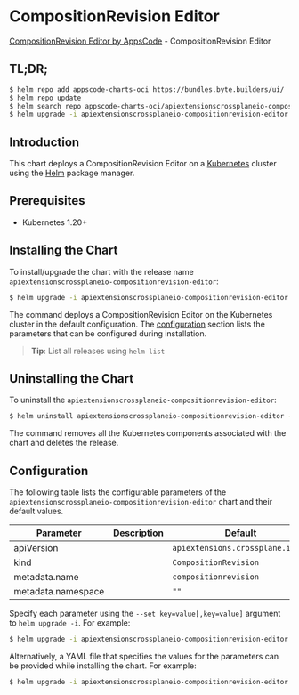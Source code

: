 # CompositionRevision Editor

[CompositionRevision Editor by AppsCode](https://appscode.com) - CompositionRevision Editor

## TL;DR;

```bash
$ helm repo add appscode-charts-oci https://bundles.byte.builders/ui/
$ helm repo update
$ helm search repo appscode-charts-oci/apiextensionscrossplaneio-compositionrevision-editor --version=v0.8.0
$ helm upgrade -i apiextensionscrossplaneio-compositionrevision-editor appscode-charts-oci/apiextensionscrossplaneio-compositionrevision-editor -n default --create-namespace --version=v0.8.0
```

## Introduction

This chart deploys a CompositionRevision Editor on a [Kubernetes](http://kubernetes.io) cluster using the [Helm](https://helm.sh) package manager.

## Prerequisites

- Kubernetes 1.20+

## Installing the Chart

To install/upgrade the chart with the release name `apiextensionscrossplaneio-compositionrevision-editor`:

```bash
$ helm upgrade -i apiextensionscrossplaneio-compositionrevision-editor appscode-charts-oci/apiextensionscrossplaneio-compositionrevision-editor -n default --create-namespace --version=v0.8.0
```

The command deploys a CompositionRevision Editor on the Kubernetes cluster in the default configuration. The [configuration](#configuration) section lists the parameters that can be configured during installation.

> **Tip**: List all releases using `helm list`

## Uninstalling the Chart

To uninstall the `apiextensionscrossplaneio-compositionrevision-editor`:

```bash
$ helm uninstall apiextensionscrossplaneio-compositionrevision-editor -n default
```

The command removes all the Kubernetes components associated with the chart and deletes the release.

## Configuration

The following table lists the configurable parameters of the `apiextensionscrossplaneio-compositionrevision-editor` chart and their default values.

|     Parameter      | Description |                   Default                   |
|--------------------|-------------|---------------------------------------------|
| apiVersion         |             | <code>apiextensions.crossplane.io/v1</code> |
| kind               |             | <code>CompositionRevision</code>            |
| metadata.name      |             | <code>compositionrevision</code>            |
| metadata.namespace |             | <code>""</code>                             |


Specify each parameter using the `--set key=value[,key=value]` argument to `helm upgrade -i`. For example:

```bash
$ helm upgrade -i apiextensionscrossplaneio-compositionrevision-editor appscode-charts-oci/apiextensionscrossplaneio-compositionrevision-editor -n default --create-namespace --version=v0.8.0 --set apiVersion=apiextensions.crossplane.io/v1
```

Alternatively, a YAML file that specifies the values for the parameters can be provided while
installing the chart. For example:

```bash
$ helm upgrade -i apiextensionscrossplaneio-compositionrevision-editor appscode-charts-oci/apiextensionscrossplaneio-compositionrevision-editor -n default --create-namespace --version=v0.8.0 --values values.yaml
```

